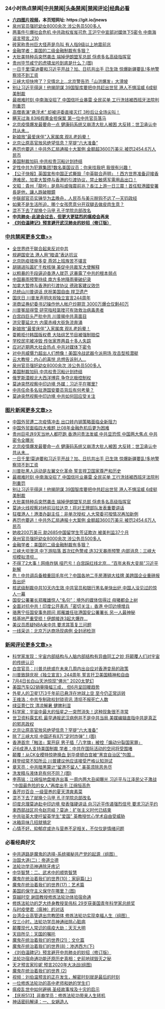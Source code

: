 <div id="tt">
<h3>24小时热点禁闻|<a href="#%E4%B8%AD%E5%85%B1%E7%A6%81%E9%97%BB%E6%9B%B4%E5%A4%9A%E6%96%87%E7%AB%A0">中共禁闻</a>|<a href="#%E5%9B%BE%E7%89%87%E6%96%B0%E9%97%BB%E6%9B%B4%E5%A4%9A%E6%96%87%E7%AB%A0">头条禁闻</a>|<a href="#%E6%96%B0%E9%97%BB%E8%AF%84%E8%AE%BA%E6%9B%B4%E5%A4%9A%E6%96%87%E7%AB%A0">禁闻评论|<a href="#%E5%BF%85%E7%9C%8B%E7%BB%8F%E5%85%B8%E5%A5%BD%E6%96%87">经典必看</a></h3>
<ul>
<li><b><a href="http://d1.bdrive.tk/64.mp4" target="_blank">六四图片视频</a>，本页短网址: https://git.io/jnews</b></li>
<li><a href="https://github.com/fqnews/bnews/blob/master/comments/20200704/783272.md">泉州官员强奸幼女8000余次 涉公务员500多人</a></li>
<li><a href="https://github.com/fqnews/bnews/blob/master/comments/20200704/1355378.md">两事件引爆社会危机 中共政权岌岌可危 王沪宁中宣部对媒体下5密令 中南海谣言预言_210</a></li>
<li><a href="https://github.com/fqnews/bnews/blob/master/cbnews/20200704/1355401.md">砖家称贵州巨大怪声是鸟叫 有人指9级以上地震前兆</a></li>
<li><a href="https://github.com/fqnews/bnews/blob/master/topimagenews/20200704/1355450.md">金融学者：美国的二级金融制裁有多狠？</a></li>
<li><a href="https://github.com/fqnews/bnews/blob/master/topimagenews/20200704/1355584.md">大批美特种兵突然袭击 端掉伊朗盟军总部 俘虏多名高级指挥官</a></li>
<li><a href="https://github.com/fqnews/bnews/blob/master/comments/20200704/1355397.md">贵州毕节咸宁的虎啸龙吟到底是什么？(图)</a></li>
<li><a href="https://github.com/fqnews/bnews/blob/master/topimagenews/20200704/1355676.md">一日千里!莫迪要和习近平开战？加、日抗共出手 已生效 惊爆新疆要乱!多地警察领不到工资</a></li>
<li><a href="https://github.com/fqnews/bnews/blob/master/cnnews/20200704/1355590.md">三峡大坝快垮了？灾情北上…北京警告恐「山洪爆发」大滑坡</a></li>
<li><a href="https://github.com/fqnews/bnews/blob/master/topimagenews/20200704/1355585.md">别让习近平得逞！他揭阴谋 39国智库要把中共赶出世贸 港人不惧淫威 6成挺美制裁</a></li>
<li><a href="https://github.com/fqnews/bnews/blob/master/topimagenews/20200704/1355603.md">最艰难时刻 中南海没招了 中国信托业暴雷 全民买单 工行洗钱被西班牙法院判刑重罚</a></li>
<li><a href="https://github.com/fqnews/bnews/blob/master/funmedia/20200704/1355483.md">高僧表演“悬浮术” 却被评委直接灭灯 3秒后让全场尖叫！</a></li>
<li><a href="https://github.com/fqnews/bnews/blob/master/cnnews/20200704/1355490.md">瞒天过海 83吨假黄金担保案 第一位中共官员落马</a></li>
<li><a href="https://github.com/fqnews/bnews/blob/master/topimagenews/20200704/1355714.md">北京疫情爆发最要命一点 健康码系统又崩溃大批人被困 大反转：世卫承认中共从未...</a></li>
<li><a href="https://github.com/fqnews/bnews/blob/master/cbnews/20200704/1355587.md">新娘放“最爱床伴”入家属席 观礼老妈晕！</a></li>
<li><a href="https://github.com/fqnews/bnews/blob/master/comments/20200704/1355677.md">北京让原高官放风绝望信息？罕提“六大准备”</a></li>
<li><a href="https://github.com/fqnews/bnews/blob/master/topimagenews/20200704/1355510.md">再罚也要逃！中共外汇局通报十大案例 金额超3600万美元 被罚2454.6万人民币 </a></li>
<li><a href="https://github.com/fqnews/bnews/blob/master/cbnews/20200704/1355497.md">美国制裁加码 中共权贵沉船计划终结</a></li>
<li><a href="https://github.com/fqnews/bnews/blob/master/cbnews/20200704/1355420.md">定性中共为犯罪集团?数名美国议员：你来找我吧 我很有兴趣！</a></li>
<li><a href="https://github.com/fqnews/bnews/blob/master/bannedvideo/20200704/1355394.md">【公子快报】英国宣布中国正式撕毁「中英联合声明」！西方世界准备迎接香港难民，加拿大暂停与香港的引渡协议，禁止敏感军需用品出口！</a></li>
<li><a href="https://github.com/fqnews/bnews/blob/master/cbnews/20200704/1355379.md">文昭：貴州「龍吟」是鳥叫或強震前兆？長江上游一日三震！首任駐港國安署長是他，讓人跌破眼鏡</a></li>
<li><a href="https://github.com/fqnews/bnews/blob/master/bannedvideo/20200704/1355718.md">中联部官员实锤华为孟晚舟，人民币与美元脱钩不远了—天钧政经</a></li>
<li><a href="https://github.com/fqnews/bnews/blob/master/bannedvideo/20200704/1355679.md">如果不是生活所迫，哪个女孩愿意分开双腿去做皮肉生意？</a></li>
<li><a href="https://github.com/fqnews/bnews/blob/master/comments/20200704/1355589.md">混不下去了就换个马甲 孔子学院总部改名</a></li>
<li><b><a href="https://github.com/fqnews/bnews/blob/master/comments/20200211/1275071.md" target="_blank">中共肺炎-此波会过去，但更大更猛烈的瘟疫会再来</a></b></li>
<li><b><a href="https://github.com/fqnews/bnews/blob/master/comments/20200207/1272816.md" target="_blank">《刘伯温碑记》预言避开武汉肺炎的妙招（修订版）</a></b></li>
</ul>
</div>

<div class="catlist">
<h3><a href="https://github.com/fqnews/bnews/blob/master/cbnews/" target="_blank">中共禁闻</a><span><a href="https://github.com/fqnews/bnews/blob/master/cbnews/" target="_blank" rel="nofollow">更多文章>></a></span></h3>
<ul>
<li><a href="https://github.com/fqnews/bnews/blob/master/cbnews/20200705/1355774.md" target="_blank">全世界终于联合起来反对中共</a></li>
<li><a href="https://github.com/fqnews/bnews/blob/master/cbnews/20200705/1355767.md" target="_blank">规避国安法 港人用“暗语”表达抗议</a></li>
<li><a href="https://github.com/fqnews/bnews/blob/master/cbnews/20200705/1355765.md" target="_blank">北京防疫措施多变 燕郊上班族苦不堪言</a></li>
<li><a href="https://github.com/fqnews/bnews/blob/master/cbnews/20200705/1355761.md" target="_blank">胡锡进叫嚣扩千枚核弹 美促中共裁军大使解释</a></li>
<li><a href="https://github.com/fqnews/bnews/blob/master/cbnews/20200705/1355755.md" target="_blank">以粗暴的手段逼迫香港人就范 这暴露了中共的根本弱点</a></li>
<li><a href="https://github.com/fqnews/bnews/blob/master/cbnews/20200705/1355749.md" target="_blank">中国暴雨预警持续 南方多地降雨量破纪录</a></li>
<li><a href="https://github.com/fqnews/bnews/blob/master/cbnews/20200705/1355746.md" target="_blank">加拿大暂停与香港的引渡协议 德政客建议效仿</a></li>
<li><a href="https://github.com/fqnews/bnews/blob/master/cbnews/20200704/1355733.md" target="_blank">总统山川普讲话 庆祝美国自由 捍卫遗产</a></li>
<li><a href="https://github.com/fqnews/bnews/blob/master/cbnews/20200704/1355727.md" target="_blank">国庆日 川普发声明庆祝独立宣言244周年</a></li>
<li><a href="https://github.com/fqnews/bnews/blob/master/cbnews/20200704/1355636.md" target="_blank">浙商证券纪委书记操作他人帐户炒期货 3000万爆仓仅剩40万</a></li>
<li><a href="https://github.com/fqnews/bnews/blob/master/cbnews/20200704/1355629.md" target="_blank">川普冤屈得雪 研究指羟氯喹可有效救治病毒患者</a></li>
<li><a href="https://github.com/fqnews/bnews/blob/master/cbnews/20200704/1355624.md" target="_blank">白宫四巨头严批中共 川普揭中共真面目</a></li>
<li><a href="https://github.com/fqnews/bnews/blob/master/cbnews/20200704/1355601.md" target="_blank">洪灾蔓延北方 内蒙赤峰大街急流奔涌</a></li>
<li><a href="https://github.com/fqnews/bnews/blob/master/cbnews/20200704/1355587.md" target="_blank">新娘放“最爱床伴”入家属席 观礼老妈晕！</a></li>
<li><a href="https://github.com/fqnews/bnews/blob/master/cbnews/20200704/1355586.md" target="_blank">耍赖拒付韩国版权费 大陆综艺节目被强制赔偿</a></li>
<li><a href="https://github.com/fqnews/bnews/blob/master/cbnews/20200704/1355561.md" target="_blank">学校民宅被冲毁 传张家界两县十多人失踪</a></li>
<li><a href="https://github.com/fqnews/bnews/blob/master/cbnews/20200704/1355555.md" target="_blank">应对近期两大社会热点 中共对媒体下密令</a></li>
<li><a href="https://github.com/fqnews/bnews/blob/master/cbnews/20200704/1355503.md" target="_blank">对中共威慑力超出人们想像！美国冷战武器今派用场 攻击型核潜艇</a></li>
<li><a href="https://github.com/fqnews/bnews/blob/master/cbnews/20200704/1355502.md" target="_blank">云大教授：内心的喜悦 总想告诉别人&#8230;</a></li>
<li><a href="https://github.com/fqnews/bnews/blob/master/comments/20200704/783272.md" target="_blank">泉州官员强奸幼女8000余次 涉公务员500多人</a></li>
<li><a href="https://github.com/fqnews/bnews/blob/master/cbnews/20200704/1355497.md" target="_blank">美国制裁加码 中共权贵沉船计划终结</a></li>
<li><a href="https://github.com/fqnews/bnews/blob/master/cbnews/20200704/1355495.md" target="_blank">俄罗斯潜舰北大西洋博弈 争夺北极控制权</a></li>
<li><a href="https://github.com/fqnews/bnews/blob/master/cbnews/20200704/1355482.md" target="_blank">莫迪突然视察中印边境 外媒：习近平在哪里?</a></li>
<li><a href="https://github.com/fqnews/bnews/blob/master/cbnews/20200704/1355480.md" target="_blank">中共任命多名驻港国安要员背后有何考量？</a></li>
<li><a href="https://github.com/fqnews/bnews/blob/master/cbnews/20200704/1355468.md" target="_blank">莫迪突然视察中印边境 中共如何回应受关注</a></li>

</ul>
</div>
<div class="catlist">
<h3><a href="https://github.com/fqnews/bnews/blob/master/topimagenews/" target="_blank">图片新闻</a><span><a href="https://github.com/fqnews/bnews/blob/master/topimagenews/" target="_blank" rel="nofollow">更多文章>></a></span></h3>
<ul>
<li><a href="https://github.com/fqnews/bnews/blob/master/topimagenews/20200705/1355758.md" target="_blank">中国外贸遭二次疫情冲击 出口转内销策略面临全新阻力</a></li>
<li><a href="https://github.com/fqnews/bnews/blob/master/topimagenews/20200705/1355753.md" target="_blank">中国外贸面临四大难题 比08年金融危机后更为困难</a></li>
<li><a href="https://github.com/fqnews/bnews/blob/master/topimagenews/20200704/1355735.md" target="_blank">贵州巨吼连9天当地人都吓跑 香港问责法发威 中共显恐慌 中国两大焦点 中共密令全曝光</a></li>
<li><a href="https://github.com/fqnews/bnews/blob/master/topimagenews/20200704/1355714.md" target="_blank">北京疫情爆发最要命一点 健康码系统又崩溃大批人被困 大反转：世卫承认中共从未&#8230;</a></li>
<li><a href="https://github.com/fqnews/bnews/blob/master/topimagenews/20200704/1355676.md" target="_blank">一日千里!莫迪要和习近平开战？加、日抗共出手 已生效 惊爆新疆要乱!多地警察领不到工资</a></li>
<li><a href="https://github.com/fqnews/bnews/blob/master/topimagenews/20200704/1355623.md" target="_blank">川普批黑人运动是左翼文化革命 誓言捍卫国家尊严和历史</a></li>
<li><a href="https://github.com/fqnews/bnews/blob/master/topimagenews/20200704/1355603.md" target="_blank">最艰难时刻 中南海没招了 中国信托业暴雷 全民买单 工行洗钱被西班牙法院判刑重罚</a></li>
<li><a href="https://github.com/fqnews/bnews/blob/master/topimagenews/20200704/1355585.md" target="_blank">别让习近平得逞！他揭阴谋 39国智库要把中共赶出世贸 港人不惧淫威 6成挺美制裁</a></li>
<li><a href="https://github.com/fqnews/bnews/blob/master/topimagenews/20200704/1355584.md" target="_blank">大批美特种兵突然袭击 端掉伊朗盟军总部 俘虏多名高级指挥官</a></li>
<li><a href="https://github.com/fqnews/bnews/blob/master/topimagenews/20200704/1355571.md" target="_blank">莫迪火线视察对峙前沿拉达克！将对王牌部队发表重要讲话</a></li>
<li><a href="https://github.com/fqnews/bnews/blob/master/topimagenews/20200704/1355560.md" target="_blank">狂噬港人！港澳办副主任：非单次授权 人大常委可按情况再加新例</a></li>
<li><a href="https://github.com/fqnews/bnews/blob/master/topimagenews/20200704/1355510.md" target="_blank">再罚也要逃！中共外汇局通报十大案例 金额超3600万美元 被罚2454.6万人民币</a></li>
<li><a href="https://github.com/fqnews/bnews/blob/master/topimagenews/20200704/1355509.md" target="_blank">她收200万美元 助2685中国留学生签证欺诈 被美判监37个月</a></li>
<li><a href="https://github.com/fqnews/bnews/blob/master/comments/20200704/783272.md" target="_blank">泉州官员强奸幼女8000余次 涉公务员500多人</a></li>
<li><a href="https://github.com/fqnews/bnews/blob/master/topimagenews/20200704/1355450.md" target="_blank">金融学者：美国的二级金融制裁有多狠？</a></li>
<li><a href="https://github.com/fqnews/bnews/blob/master/topimagenews/20200703/1355216.md" target="_blank">三峡大坝泄洪 中下游陷落 首次红色警戒 连32天暴雨预警 内部消息：三峡大坝模拟溃坝…</a></li>
<li><a href="https://github.com/fqnews/bnews/blob/master/topimagenews/20200703/1355182.md" target="_blank">不得了2大事！网络炸锅 哑巴亏！白宫踩红线北京… “百年未有大变局”习近平新解</a></li>
<li><a href="https://github.com/fqnews/bnews/blob/master/topimagenews/20200703/1355135.md" target="_blank">危！中共调兵备粮重回毛年代？中国各地二手房滞销大挂牌 美跨国企业重磅报告出炉</a></li>
<li><a href="https://github.com/fqnews/bnews/blob/master/topimagenews/20200703/1355122.md" target="_blank">核武级制裁中共10天内生效 中共官员和银行黑名单快出炉 中国人没见过的惊人一幕</a></li>
<li><a href="https://github.com/fqnews/bnews/blob/master/topimagenews/20200703/1355038.md" target="_blank">国安公署署长郑雁雄惊人“名句”：境外的媒体信得过 母猪都会上树</a></li>
<li><a href="https://github.com/fqnews/bnews/blob/master/topimagenews/20200703/1355032.md" target="_blank">全面对抗中共！印度公开表态「密切关注」香港 中印边境增兵</a></li>
<li><a href="https://github.com/fqnews/bnews/blob/master/topimagenews/20200703/1355024.md" target="_blank">骆惠宁任国安事务顾问 郑雁雄任驻港国安公署署长 另一人最神秘</a></li>
<li><a href="https://github.com/fqnews/bnews/blob/master/topimagenews/20200703/1354936.md" target="_blank">核基地严重受损！伊朗接连3起大爆炸&#8230;</a></li>
<li><a href="https://github.com/fqnews/bnews/blob/master/topimagenews/20200703/1354787.md" target="_blank">美议员质疑NBA亲中共 要求其答复三问题</a></li>
<li><a href="https://github.com/fqnews/bnews/blob/master/topimagenews/20200703/1354786.md" target="_blank">一线采访：北京万达商场现病例 全封闭检测</a></li>

</ul>
</div>
<div class="catlist">
<h3><a href="https://github.com/fqnews/bnews/blob/master/comments/" target="_blank">新闻评论</a><span><a href="https://github.com/fqnews/bnews/blob/master/comments/" target="_blank" rel="nofollow">更多文章>></a></span></h3>
<ul>
<li><a href="https://github.com/fqnews/bnews/blob/master/comments/20200705/1355793.md" target="_blank">科学家发现：宇宙内部结构与人脑内部结构有异曲同工之妙 将颠覆人们对宇宙的传统认识</a></li>
<li><a href="https://github.com/fqnews/bnews/blob/master/comments/20200705/1355792.md" target="_blank">白宫官员：川普总统或在未来几周内出台应对香港变局的政策</a></li>
<li><a href="https://github.com/fqnews/bnews/blob/master/comments/20200705/1355787.md" target="_blank">川普致辞庆祝《独立宣言》244周年 誓言扞卫美国精神和自由</a></li>
<li><a href="https://github.com/fqnews/bnews/blob/master/comments/20200705/1355785.md" target="_blank">7月4日长白山天池惊现&quot;佛光&quot; 2020太梦幻</a></li>
<li><a href="https://github.com/fqnews/bnews/blob/master/comments/20200705/1355784.md" target="_blank">美国汽车Q2销量降幅三成， 但6月呈回暖趋势</a></li>
<li><a href="https://github.com/fqnews/bnews/blob/master/comments/20200705/1355754.md" target="_blank">外星人的卫星1万3千年前已悬浮在地球上空 至今仍正常运转</a></li>
<li><a href="https://github.com/fqnews/bnews/blob/master/comments/20200704/1355709.md" target="_blank">王维洛：中共专制政权封锁资讯 溃坝不报死亡人数</a></li>
<li><a href="https://github.com/fqnews/bnews/blob/master/comments/20200704/1355702.md" target="_blank">绿豆薏仁饮 清凉解暑 健脾利湿</a></li>
<li><a href="https://github.com/fqnews/bnews/blob/master/comments/20200704/1355684.md" target="_blank">科学家：宇宙中最大的恒星之一突然消失！这种现象很不寻常</a></li>
<li><a href="https://github.com/fqnews/bnews/blob/master/comments/20200704/1355683.md" target="_blank">世卫资料露玄机 最早通报武汉病例并不是中共当局 美媒编辑直指中共是真正的邪恶政权</a></li>
<li><a href="https://github.com/fqnews/bnews/blob/master/comments/20200704/1355677.md" target="_blank">北京让原高官放风绝望信息？罕提“六大准备”</a></li>
<li><a href="https://github.com/fqnews/bnews/blob/master/comments/20200704/1355650.md" target="_blank">除了三峡大坝 中国还有8万“定时炸弹”！(图)</a></li>
<li><a href="https://github.com/fqnews/bnews/blob/master/comments/20200704/1355649.md" target="_blank">香港首宗「触法」案开庭 男子插「八字旗」被控「煽动分裂国家罪」</a></li>
<li><a href="https://github.com/fqnews/bnews/blob/master/comments/20200704/1355634.md" target="_blank">近6成港人支持美国制裁 学者：中共在国际活动的空间将受围堵</a></li>
<li><a href="https://github.com/fqnews/bnews/blob/master/comments/20200704/1355630.md" target="_blank">颠覆！从CK女模特惊艳换血 到华盛顿白宫被“黑宫自治区”包围…</a></li>
<li><a href="https://github.com/fqnews/bnews/blob/master/comments/20200704/1355626.md" target="_blank">拜登经常不知所云 川普建议他应该接受严格认知测试</a></li>
<li><a href="https://github.com/fqnews/bnews/blob/master/comments/20200704/1355625.md" target="_blank">章天亮：中共暗黑算计“留港不留人” 美英须除恶务尽</a></li>
<li><a href="https://github.com/fqnews/bnews/blob/master/comments/20200704/1355622.md" target="_blank">洗发精与液体皂有何不同？(图)</a></li>
<li><a href="https://github.com/fqnews/bnews/blob/master/comments/20200704/1355604.md" target="_blank">李燕铭：江绵恒地盘接连出事 一周内两大丑闻曝光 习近平与江泽民父子激战 “中国最危险的女人”再度出手 江绵恒高危</a></li>
<li><a href="https://github.com/fqnews/bnews/blob/master/comments/20200704/1355592.md" target="_blank">香芹炒百合 一级营养的夏天清爽素菜</a></li>
<li><a href="https://github.com/fqnews/bnews/blob/master/comments/20200704/1355589.md" target="_blank">混不下去了就换个马甲 孔子学院总部改名</a></li>
<li><a href="https://github.com/fqnews/bnews/blob/master/comments/20200704/1355582.md" target="_blank">印度总理莫迪赴中印边境 發表强硬讲话 向习近平传递强烈信号 要求习近平约束西部战区司令赵宗岐？莫迪：扩张主义时代已结束</a></li>
<li><a href="https://github.com/fqnews/bnews/blob/master/comments/20200704/1355578.md" target="_blank">中共驻英大使吁留英学生&quot;爱国&quot;  英教授忧心学术自由受威胁</a></li>
<li><a href="https://github.com/fqnews/bnews/blob/master/comments/20200704/1355570.md" target="_blank">冰箱异味几招就搞定</a></li>
<li><a href="https://github.com/fqnews/bnews/blob/master/comments/20200704/1355569.md" target="_blank">心情不好、抑郁症或许与营养不足相关，不仅仅是情绪问题</a></li>

</ul>
</div>

<div class="catlist">
<h3>必看经典好文</h3>
<ul>
<li><a href="https://github.com/fqnews/bnews/blob/master/comments/20181209/1044543.md" target="_blank">中共道路是魔鬼的选择-系统揭秘共产党的起源（组图）</a></li>
<li><a href="https://github.com/fqnews/bnews/blob/master/cbnews/20180308/911611.md" target="_blank">治国大道(二)：帝道立德</a></li>
<li><a href="https://github.com/fqnews/bnews/blob/master/health/20170626/780263.md" target="_blank">法轮功学员神通除牙疼记</a></li>
<li><a href="https://github.com/fqnews/bnews/blob/master/comments/20200605/783249.md" target="_blank">中华智慧：二、武术中的顺势智慧</a></li>
<li><a href="https://github.com/fqnews/bnews/blob/master/topimagenews/20180529/950153.md" target="_blank">魔鬼在统治着我们的世界(10)：家庭篇(上)</a></li>
<li><a href="https://github.com/fqnews/bnews/blob/master/topimagenews/20180620/960677.md" target="_blank">魔鬼在统治着我们的世界(17)：艺术篇</a></li>
<li><a href="https://github.com/fqnews/bnews/blob/master/lifebaike/20200520/1331379.md" target="_blank">美国的保守主义保守在哪里？(图)</a></li>
<li><a href="https://github.com/fqnews/bnews/blob/master/comments/20200511/1322384.md" target="_blank">穿越时空 谢田教授修炼法轮功体验宿命通</a></li>
<li><a href="https://github.com/fqnews/bnews/blob/master/comments/20190517/1129285.md" target="_blank">修炼法轮功的芝大终身教授吴伟标 29岁获美国青年科学家总统奖</a></li>
<li><a href="https://github.com/fqnews/bnews/blob/master/comments/20200327/1301424.md" target="_blank">与时疫使君（瘟神）的对话</a></li>
<li><a href="https://github.com/fqnews/bnews/blob/master/comments/20200528/1335859.md" target="_blank">台湾企业高管退出宗教团体 修炼法轮功实现幸福人生（组图）</a></li>
<li><a href="https://github.com/fqnews/bnews/blob/master/health/20170626/780270.md" target="_blank">仅三小时，法轮功学员神通祛除心脏病</a></li>
<li><a href="https://github.com/fqnews/bnews/blob/master/comments/20200619/783185.md" target="_blank">颠覆现代人常识的瘟疫大劫：天灭大明</a></li>
<li><a href="https://github.com/fqnews/bnews/blob/master/tculture/20180919/1000196.md" target="_blank">天目所见：天国的嘱托</a></li>
<li><a href="https://github.com/fqnews/bnews/blob/master/comments/20180802/980476.md" target="_blank">魔鬼在统治着我们的世界(21)：文化篇</a></li>
<li><a href="https://github.com/fqnews/bnews/blob/master/topimagenews/20180527/948714.md" target="_blank">魔鬼在统治着我们的世界(8)：渗透西方(下)</a></li>
<li><a href="https://github.com/fqnews/bnews/blob/master/comments/20200207/1272816.md" target="_blank">《刘伯温碑记》预言避开中共肺炎的妙招（修订版）</a></li>
<li><a href="https://github.com/fqnews/bnews/blob/master/tculture/20121025/73069.md" target="_blank">法轮功宿命通功能还原历史真相：史前地球毁灭之秘</a></li>
<li><a href="https://github.com/fqnews/bnews/blob/master/topimagenews/20200513/1327828.md" target="_blank">天才预言家珍妮 预言2020年大决战(组图)</a></li>
<li><a href="https://github.com/fqnews/bnews/blob/master/topimagenews/20180520/944940.md" target="_blank">魔鬼在统治着我们的世界 (2)</a></li>
<li><a href="https://github.com/fqnews/bnews/blob/master/comments/20200628/1351782.md" target="_blank">视频：刘伯温预言的正在发生，解密时刻就是最后的时刻</a></li>
<li><a href="https://github.com/fqnews/bnews/blob/master/cbnews/20200702/1354550.md" target="_blank">一位修炼法轮功的高中老师和她的学生们</a></li>
<li><a href="https://github.com/fqnews/bnews/blob/master/comments/20200618/1346823.md" target="_blank">瘟疫乱世中如何避祸 圣经故事埃及十灾的启示</a></li>
<li><a href="https://github.com/fqnews/bnews/blob/master/cbnews/20200518/1330564.md" target="_blank">【庆祝513】非裔学员：修炼法轮功带来人生转机</a></li>
<li><a href="https://github.com/fqnews/bnews/blob/master/comments/20200609/1342224.md" target="_blank">神话密码解译：一、女娲造人</a></li>

</ul>
</div>